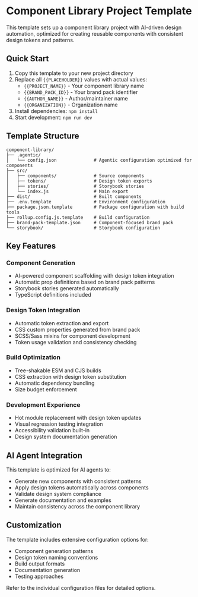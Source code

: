 # Component Library Project Template

This template sets up a component library project with AI-driven design automation, optimized for creating reusable components with consistent design tokens and patterns.

## Quick Start

1. Copy this template to your new project directory
2. Replace all `{{PLACEHOLDER}}` values with actual values:
   - `{{PROJECT_NAME}}` - Your component library name
   - `{{BRAND_PACK_ID}}` - Your brand pack identifier
   - `{{AUTHOR_NAME}}` - Author/maintainer name
   - `{{ORGANIZATION}}` - Organization name
3. Install dependencies: `npm install`
4. Start development: `npm run dev`

## Template Structure

```
component-library/
├── .agentic/
│   └── config.json              # Agentic configuration optimized for components
├── src/
│   ├── components/              # Source components
│   ├── tokens/                  # Design token exports
│   ├── stories/                 # Storybook stories
│   └── index.js                 # Main export
├── dist/                        # Built components
├── .env.template                # Environment configuration
├── package.json.template        # Package configuration with build tools
├── rollup.config.js.template    # Build configuration
├── brand-pack-template.json     # Component-focused brand pack
└── storybook/                   # Storybook configuration
```

## Key Features

### Component Generation
- AI-powered component scaffolding with design token integration
- Automatic prop definitions based on brand pack patterns
- Storybook stories generated automatically
- TypeScript definitions included

### Design Token Integration
- Automatic token extraction and export
- CSS custom properties generated from brand pack
- SCSS/Sass mixins for component development
- Token usage validation and consistency checking

### Build Optimization
- Tree-shakable ESM and CJS builds
- CSS extraction with design token substitution
- Automatic dependency bundling
- Size budget enforcement

### Development Experience
- Hot module replacement with design token updates
- Visual regression testing integration
- Accessibility validation built-in
- Design system documentation generation

## AI Agent Integration

This template is optimized for AI agents to:
- Generate new components with consistent patterns
- Apply design tokens automatically across components
- Validate design system compliance
- Generate documentation and examples
- Maintain consistency across the component library

## Customization

The template includes extensive configuration options for:
- Component generation patterns
- Design token naming conventions
- Build output formats
- Documentation generation
- Testing approaches

Refer to the individual configuration files for detailed options.